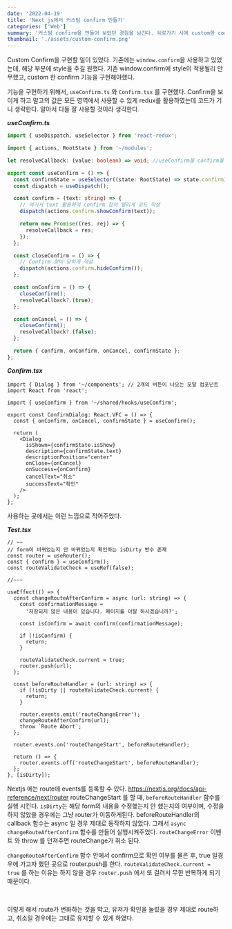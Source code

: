 ```yaml
---
date: '2022-04-19'
title: 'Next js에서 커스텀 confirm 만들기'
categories: ['Web']
summary: '커스텀 confirm을 만들어 보았던 경험을 남긴다. 뒤로가기 시에 custom한 confirm을 띄우고 확인시에 뒤로가게 구현하였다.'
thumbnail: './assets/custom-confirm.png'
---
```


Custom Confirm을 구현할 일이 있었다. 기존에는 `window.confirm`을 사용하고 있었는데, 해당 부분에 style을 주길 원했다.
기존 window.confirm에 style이 적용될리 만무했고, custom 한 confirm 기능을 구현해야했다.

기능을 구현하기 위해서, `useConfirm.ts` 와 `Confirm.tsx` 를 구현했다. Confirm을 보이게 하고 말고의 값은 모든 영역에서 사용할 수 있게 redux를 활용하였는데 코드가 기니 생략한다. 알아서 다들 잘 사용할 것이라 생각한다.

**_useConfirm.ts_**

```ts
import { useDispatch, useSelector } from 'react-redux';

import { actions, RootState } from '~/modules';

let resolveCallback: (value: boolean) => void; //useConfirm을 confirm을 쓴 곳과 다른 곳에서 사용해도 resolve 할 수 있다.

export const useConfirm = () => {
  const confirmState = useSelector((state: RootState) => state.confirm);
  const dispatch = useDispatch();

  const confirm = (text: string) => {
    // 여기서 text 활용하여 confirm 창이 열리게 코드 작성
    dispatch(actions.confirm.showConfirm(text));

    return new Promise((res, rej) => {
      resolveCallback = res;
    });
  };

  const closeConfirm = () => {
    // Confirm 창이 닫히게 작성
    dispatch(actions.confirm.hideConfirm());
  };

  const onConfirm = () => {
    closeConfirm();
    resolveCallback?.(true);
  };

  const onCancel = () => {
    closeConfirm();
    resolveCallback?.(false);
  };

  return { confirm, onConfirm, onCancel, confirmState };
};
```

**_Confirm.tsx_**

```tsx
import { Dialog } from '~/components'; // 2개의 버튼이 나오는 모달 컴포넌트
import React from 'react';

import { useConfirm } from '~/shared/hooks/useConfirm';

export const ConfirmDialog: React.VFC = () => {
  const { onConfirm, onCancel, confirmState } = useConfirm();

  return (
    <Dialog
      isShown={confirmState.isShow}
      description={confirmState.text}
      descriptionPosition="center"
      onClose={onCancel}
      onSuccess={onConfirm}
      cancelText="취소"
      successText="확인"
    />
  );
};
```

사용하는 곳에서는 이런 느낌으로 적어주었다.

**_Test.tsx_**

```tsx
// ~~
// form이 바뀌었는지 안 바뀌었는지 확인하는 isDirty 변수 존재
const router = useRouter();
const { confirm } = useConfirm();
const routeValidateCheck = useRef(false);

//~~~

useEffect(() => {
  const changeRouteAfterConfirm = async (url: string) => {
    const confirmationMessage =
      '저장되지 않은 내용이 있습니다. 페이지를 이탈 하시겠습니까?';

    const isConfirm = await confirm(confirmationMessage);

    if (!isConfirm) {
      return;
    }

    routeValidateCheck.current = true;
    router.push(url);
  };

  const beforeRouteHandler = (url: string) => {
    if (!isDirty || routeValidateCheck.current) {
      return;
    }

    router.events.emit('routeChangeError');
    changeRouteAfterConfirm(url);
    throw `Route Abort`;
  };

  router.events.on('routeChangeStart', beforeRouteHandler);

  return () => {
    router.events.off('routeChangeStart', beforeRouteHandler);
  };
}, [isDirty]);
```

Nextjs 에는 route에 events를 등록할 수 있다. https://nextjs.org/docs/api-reference/next/router
routeChangeStart 를 할 때, `beforeRouteHandler` 함수를 실행 시킨다. `isDirty`는 해당 form의 내용을 수정했는지 안 했는지의 여부이며, 수정을 하지 않았을 경우에는 그냥 router가 이동하게된다.
beforeRouteHandler의 callback 함수는 async 일 경우 제대로 동작하지 않았다. 그래서 `async changeRouteAfterConfirm` 함수를 만들어 실행시켜주었다. `routeChangeError` 이벤트 와 throw 를 던져주면 routeChange가 취소 된다.

`changeRouteAfterConfirm` 함수 안에서 confirm으로 확인 여부를 물은 후, true 일경우에 가고자 했던 곳으로 router.push를 한다. `routeValidateCheck.current = true` 를 하는 이유는
하지 않을 경우 `router.push` 에서 또 걸려서 무한 반복하게 되기 때문이다.

<br/>


이렇게 해서 route가 변화하는 것을 막고, 유저가 확인을 눌렀을 경우 제대로 route하고, 취소일 경우에는 그대로 유지할 수 있게 하였다.
